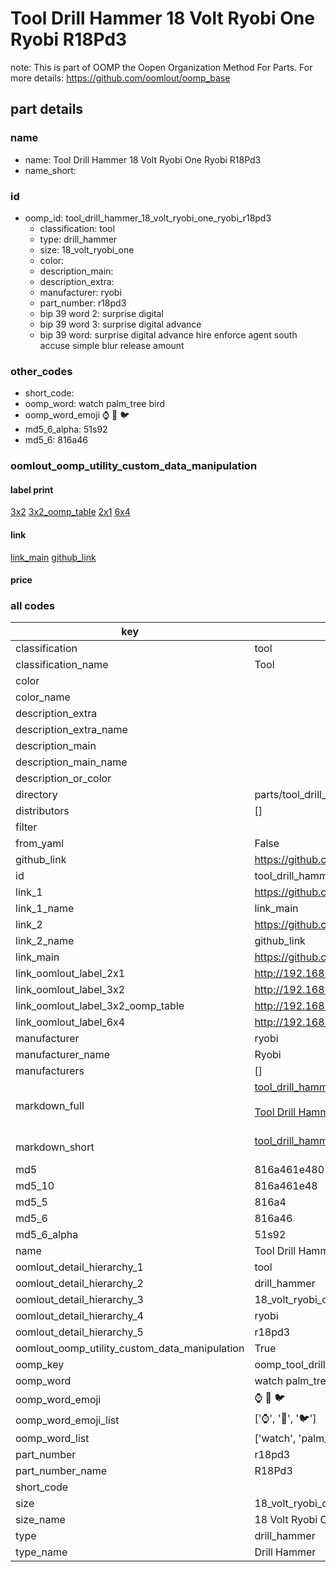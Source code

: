 # Tool Drill Hammer 18 Volt Ryobi One Ryobi R18Pd3  

note: This is part of OOMP the Oopen Organization Method For Parts. For more details: https://github.com/oomlout/oomp_base

##  part details





### name
* name: Tool Drill Hammer 18 Volt Ryobi One Ryobi R18Pd3
* name_short: 
### id
* oomp_id: tool_drill_hammer_18_volt_ryobi_one_ryobi_r18pd3
  * classification: tool
  * type: drill_hammer
  * size: 18_volt_ryobi_one
  * color: 
  * description_main: 
  * description_extra: 
  * manufacturer: ryobi
  * part_number: r18pd3
  * bip 39 word 2: surprise digital
  * bip 39 word 3: surprise digital advance
  * bip 39 word: surprise digital advance hire enforce agent south accuse simple blur release amount

### other_codes
* short_code: 
* oomp_word: watch palm_tree bird
* oomp_word_emoji :watch: :palm_tree: :bird:
* md5_6_alpha: 51s92
* md5_6: 816a46






### oomlout_oomp_utility_custom_data_manipulation
#### label print
[3x2](http://192.168.1.245:1112/?label=oomp%2051s92)
[3x2_oomp_table](http://192.168.1.107:1112/?label=oomp%2051s92)
[2x1](http://192.168.1.242:1112/?label=oomp%2051s92)
[6x4](http://192.168.1.55:1112/?label=oomp%2051s92)    

#### link

[link_main](https://github.com/oomlout/oomlout_oomp_current_version_messy/tree/main/parts/tool_drill_hammer_18_volt_ryobi_one_ryobi_r18pd3) [github_link](https://github.com/oomlout/oomlout_oomp_part_src/tree/main/parts/tool_drill_hammer_18_volt_ryobi_one_ryobi_r18pd3)                             

#### price







### all codes 
| key | value |  
| --- | --- |  
| classification | tool |  
| classification_name | Tool |  
| color |  |  
| color_name |  |  
| description_extra |  |  
| description_extra_name |  |  
| description_main |  |  
| description_main_name |  |  
| description_or_color |   |  
| directory | parts/tool_drill_hammer_18_volt_ryobi_one_ryobi_r18pd3 |  
| distributors | [] |  
| filter |  |  
| from_yaml | False |  
| github_link | https://github.com/oomlout/oomlout_oomp_part_src/tree/main/parts/tool_drill_hammer_18_volt_ryobi_one_ryobi_r18pd3 |  
| id | tool_drill_hammer_18_volt_ryobi_one_ryobi_r18pd3 |  
| link_1 | https://github.com/oomlout/oomlout_oomp_current_version_messy/tree/main/parts/tool_drill_hammer_18_volt_ryobi_one_ryobi_r18pd3 |  
| link_1_name | link_main |  
| link_2 | https://github.com/oomlout/oomlout_oomp_part_src/tree/main/parts/tool_drill_hammer_18_volt_ryobi_one_ryobi_r18pd3 |  
| link_2_name | github_link |  
| link_main | https://github.com/oomlout/oomlout_oomp_current_version_messy/tree/main/parts/tool_drill_hammer_18_volt_ryobi_one_ryobi_r18pd3 |  
| link_oomlout_label_2x1 | http://192.168.1.242:1112/?label=oomp%2051s92 |  
| link_oomlout_label_3x2 | http://192.168.1.245:1112/?label=oomp%2051s92 |  
| link_oomlout_label_3x2_oomp_table | http://192.168.1.107:1112/?label=oomp%2051s92 |  
| link_oomlout_label_6x4 | http://192.168.1.55:1112/?label=oomp%2051s92 |  
| manufacturer | ryobi |  
| manufacturer_name | Ryobi |  
| manufacturers | [] |  
| markdown_full | [tool_drill_hammer_18_volt_ryobi_one_ryobi_r18pd3](https://github.com/oomlout/oomlout_oomp_current_version_messy/tree/main/parts/tool_drill_hammer_18_volt_ryobi_one_ryobi_r18pd3)<br>[](https://github.com/oomlout/oomlout_oomp_current_version_messy/tree/main/parts/tool_drill_hammer_18_volt_ryobi_one_ryobi_r18pd3)<br>[Tool Drill Hammer 18 Volt Ryobi One Ryobi R18Pd3](https://github.com/oomlout/oomlout_oomp_current_version_messy/tree/main/parts/tool_drill_hammer_18_volt_ryobi_one_ryobi_r18pd3)<br><br> |  
| markdown_short | [tool_drill_hammer_18_volt_ryobi_one_ryobi_r18pd3](https://github.com/oomlout/oomlout_oomp_current_version_messy/tree/main/parts/tool_drill_hammer_18_volt_ryobi_one_ryobi_r18pd3)<br><br> |  
| md5 | 816a461e4801ba0413a516c007cf7ed3 |  
| md5_10 | 816a461e48 |  
| md5_5 | 816a4 |  
| md5_6 | 816a46 |  
| md5_6_alpha | 51s92 |  
| name | Tool Drill Hammer 18 Volt Ryobi One Ryobi R18Pd3 |  
| oomlout_detail_hierarchy_1 | tool |  
| oomlout_detail_hierarchy_2 | drill_hammer |  
| oomlout_detail_hierarchy_3 | 18_volt_ryobi_one |  
| oomlout_detail_hierarchy_4 | ryobi |  
| oomlout_detail_hierarchy_5 | r18pd3 |  
| oomlout_oomp_utility_custom_data_manipulation | True |  
| oomp_key | oomp_tool_drill_hammer_18_volt_ryobi_one_ryobi_r18pd3 |  
| oomp_word | watch palm_tree bird |  
| oomp_word_emoji | :watch: :palm_tree: :bird: |  
| oomp_word_emoji_list | [':watch:', ':palm_tree:', ':bird:'] |  
| oomp_word_list | ['watch', 'palm_tree', 'bird'] |  
| part_number | r18pd3 |  
| part_number_name | R18Pd3 |  
| short_code |  |  
| size | 18_volt_ryobi_one |  
| size_name | 18 Volt Ryobi One |  
| type | drill_hammer |  
| type_name | Drill Hammer |  
